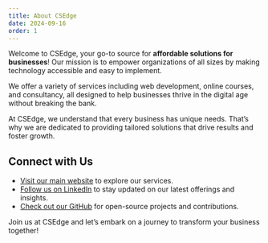```yaml
---
title: About CSEdge
date: 2024-09-16
order: 1
---
```


Welcome to CSEdge, your go-to source for **affordable solutions for businesses**! Our mission is to empower organizations of all sizes by making technology accessible and easy to implement.

We offer a variety of services including web development, online courses, and consultancy, all designed to help businesses thrive in the digital age without breaking the bank. 

At CSEdge, we understand that every business has unique needs. That’s why we are dedicated to providing tailored solutions that drive results and foster growth.

## Connect with Us

- [Visit our main website](https://csedge.courses) to explore our services.
- [Follow us on LinkedIn](https://www.linkedin.com/company/csedge/?viewAsMember=true) to stay updated on our latest offerings and insights.
- [Check out our GitHub](https://github.com/company/csedgeofficial) for open-source projects and contributions.

Join us at CSEdge and let’s embark on a journey to transform your business together!
